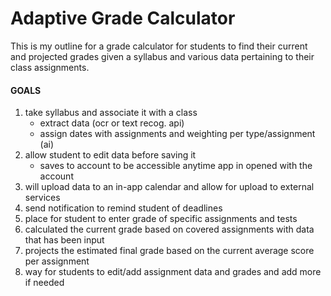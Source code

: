 # Adaptive Grade Calculator

This is my outline for a grade calculator for students to find their current and projected grades given a syllabus and various data pertaining to their class assignments.


#### **GOALS**

1) take syllabus and associate it with a class
	- extract data (ocr or text recog. api)
	- assign dates with assignments and weighting per type/assignment (ai)
2) allow student to edit data before saving it
	- saves to account to be accessible anytime app in opened with the account
3) will upload data to an in-app calendar and allow for upload to external services
4) send notification to remind student of deadlines
5) place for student to enter grade of specific assignments and tests 
6) calculated the current grade based on covered assignments with data that has been input
7) projects the estimated final grade based on the current average score per assignment 
8) way for students to edit/add assignment data and grades and add more if needed
